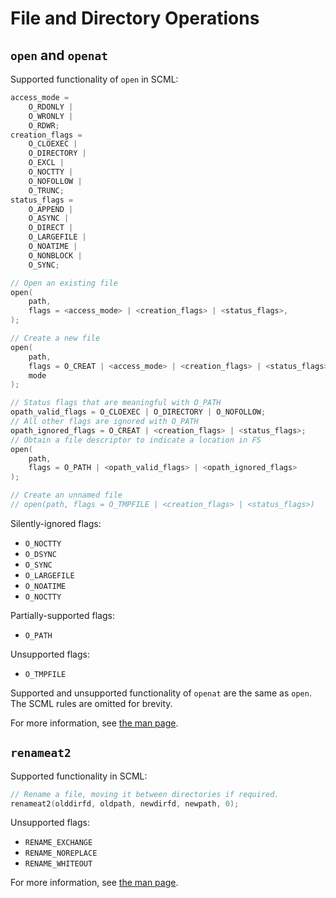 # File and Directory Operations

<!--
Put system calls such as
open, openat, creat, close, read, write, readv, writev, pread64, 
pwrite64, lseek, stat, fstat, lstat, statx, mkdir, rmdir, link, 
unlink, rename, symlink, readlink, chmod, fchmod, chown, fchown, 
utime, and utimensat
under this category.
-->

## `open` and `openat`

Supported functionality of `open` in SCML:

```c
access_mode =
    O_RDONLY |
    O_WRONLY |
    O_RDWR;
creation_flags =
    O_CLOEXEC |
    O_DIRECTORY |
    O_EXCL |
    O_NOCTTY |
    O_NOFOLLOW |
    O_TRUNC;
status_flags =
    O_APPEND |
    O_ASYNC |
    O_DIRECT |
    O_LARGEFILE |
    O_NOATIME |
    O_NONBLOCK |
    O_SYNC;

// Open an existing file
open(
    path,
    flags = <access_mode> | <creation_flags> | <status_flags>,
);

// Create a new file
open(
    path,
    flags = O_CREAT | <access_mode> | <creation_flags> | <status_flags>,
    mode
);

// Status flags that are meaningful with O_PATH
opath_valid_flags = O_CLOEXEC | O_DIRECTORY | O_NOFOLLOW;
// All other flags are ignored with O_PATH
opath_ignored_flags = O_CREAT | <creation_flags> | <status_flags>;
// Obtain a file descriptor to indicate a location in FS
open(
    path,
    flags = O_PATH | <opath_valid_flags> | <opath_ignored_flags>
);

// Create an unnamed file 
// open(path, flags = O_TMPFILE | <creation_flags> | <status_flags>) 
```

Silently-ignored flags:
* `O_NOCTTY`
* `O_DSYNC`
* `O_SYNC`
* `O_LARGEFILE`
* `O_NOATIME`
* `O_NOCTTY`

Partially-supported flags:
* `O_PATH`

Unsupported flags:
* `O_TMPFILE`

Supported and unsupported functionality of `openat` are the same as `open`.
The SCML rules are omitted for brevity.

For more information,
see [the man page](https://man7.org/linux/man-pages/man2/openat.2.html).

## `renameat2`

Supported functionality in SCML:

```c
// Rename a file, moving it between directories if required.
renameat2(olddirfd, oldpath, newdirfd, newpath, 0);
```

Unsupported flags:
* `RENAME_EXCHANGE`
* `RENAME_NOREPLACE`
* `RENAME_WHITEOUT`

For more information,
see [the man page](https://man7.org/linux/man-pages/man2/rename.2.html).
